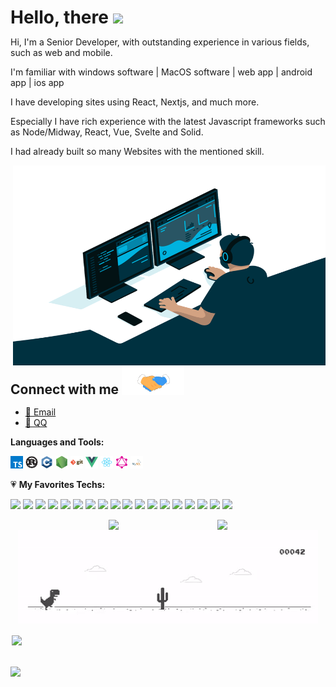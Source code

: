 
<style>
* {
    margin: 0;
    padding: 0;
}
.img-center {
    display: block;
    margin: 0 auto;
}
</style>



# Hello, there <img src="https://media.giphy.com/media/hvRJCLFzcasrR4ia7z/giphy.gif" width="25px">

Hi, I'm a Senior Developer, with outstanding experience in various fields, such as web and mobile.

I'm familiar with windows software | MacOS software | web app | android app | ios app

I have developing sites using React, Nextjs, and much more.

Especially I have rich experience with the latest Javascript frameworks such as Node/Midway, React, Vue, Svelte and Solid.

I had already built so many Websites with the mentioned skill.

 <div>
  <img align="right" alt="GIF" src="media/code.gif?raw=true" width="500" height="320" />
</div>

<h2> Connect with me <img src='./media/handshake.gif' width="100px"> </h2>


- [📝 Email](mailto:a1739616529@gmail.com)
- [🐧 QQ](QQ:1739616529)

**Languages and Tools:**

<code><img height="20" src="https://raw.githubusercontent.com/github/explore/80688e429a7d4ef2fca1e82350fe8e3517d3494d/topics/typescript/typescript.png"></code>
<code><img height="20" src="https://raw.githubusercontent.com/github/explore/80688e429a7d4ef2fca1e82350fe8e3517d3494d/topics/rust/rust.png"></code>
<code><img height="20" src="https://raw.githubusercontent.com/github/explore/80688e429a7d4ef2fca1e82350fe8e3517d3494d/topics/cpp/cpp.png"></code>
<code><img height="20" src="https://raw.githubusercontent.com/github/explore/80688e429a7d4ef2fca1e82350fe8e3517d3494d/topics/nodejs/nodejs.png"></code>
<code><img height="20" src="https://raw.githubusercontent.com/github/explore/80688e429a7d4ef2fca1e82350fe8e3517d3494d/topics/git/git.png"></code>
<code><img height="20" src="https://raw.githubusercontent.com/github/explore/80688e429a7d4ef2fca1e82350fe8e3517d3494d/topics/vue/vue.png"></code>
<code><img height="20" src="https://raw.githubusercontent.com/github/explore/80688e429a7d4ef2fca1e82350fe8e3517d3494d/topics/react/react.png"></code>
<code><img height="20" src="https://raw.githubusercontent.com/github/explore/5c058a388828bb5fde0bcafd4bc867b5bb3f26f3/topics/graphql/graphql.png"></code>
<code><img height="20" src="https://raw.githubusercontent.com/github/explore/80688e429a7d4ef2fca1e82350fe8e3517d3494d/topics/mysql/mysql.png"></code>

💗 **My Favorites Techs:**

![](https://img.shields.io/badge/Language-Rust-informational?style=flat&logo=rust&logoColor=white&color=3bac3a)
![](https://img.shields.io/badge/Language-JavaScript-informational?style=flat&logo=javascript&logoColor=white&color=3bac3a)
![](https://img.shields.io/badge/Language-TypeScript-informational?style=flat&logo=typescript&logoColor=white&color=3bac3a)
![](https://img.shields.io/badge/Language-Vlang-informational?style=flat&logo=v&logoColor=white&color=3bac3a)
![](https://img.shields.io/badge/Language-Golang-informational?style=flat&logo=go&logoColor=white&color=3bac3a)
![](https://img.shields.io/badge/Language-Cpp-informational?style=flat&logo=cplusplus&logoColor=white&color=3bac3a)
![](https://img.shields.io/badge/Language-C-informational?style=flat&logo=c&logoColor=white&color=3bac3a)
![](https://img.shields.io/badge/Framework-React-informational?style=flat&logo=react&logoColor=white&color=3bac3a)
![](https://img.shields.io/badge/Framework-Vue-informational?style=flat&logo=vue.js&logoColor=white&color=3bac3a)
![](https://img.shields.io/badge/Framework-Tokio-informational?style=flat&logo=tokio&logoColor=white&color=3bac3a)
![](https://img.shields.io/badge/Framework-Axum-informational?style=flat&logo=axum&logoColor=white&color=3bac3a)
![](https://img.shields.io/badge/Framework-Xorm-informational?style=flat&logo=xorm&logoColor=white&color=3bac3a)
![](https://img.shields.io/badge/CI/CD-Github_Action-informational?style=flat&logo=github&logoColor=white&color=3bac3a)
![](https://img.shields.io/badge/Database-PostgreSQL-informational?style=flat&logo=postgresql&logoColor=white&color=3bac3a)
![](https://img.shields.io/badge/Database-MySQL-informational?style=flat&logo=mysql&logoColor=white&color=3bac3a)
![](https://img.shields.io/badge/Database-MongoDB-informational?style=flat&logo=mongodb&logoColor=white&color=3bac3a)
![](https://img.shields.io/badge/Shell-Bash-informational?style=flat&logo=gnu-bash&logoColor=white&color=3bac3a)
![](https://img.shields.io/badge/Tools-Docker-informational?style=flat&logo=docker&logoColor=white&color=3bac3a)

<div style="display: flex; justify-content: space-evenly">
    <img src="https://github-readme-stats.vercel.app/api?username=1739616529" />
    <img src="https://github-readme-streak-stats.herokuapp.com/?&user=1739616529" />
</div>
<div>
    <img class="img-center" src="./media/Dino_non-birthday_version.gif" />
</div>

<div>
    <br />
    <img class="img-center" src="https://github-readme-stats.vercel.app/api/top-langs/?username=1739616529&layout=compact&include_all_commits=true" width="500px" /><br/>
</div>

<div>
    <br />
    <img style="margin: 0 auto; display: block" src="https://github-readme-stats.vercel.app/api/wakatime?username=1739616529"  />
</div>